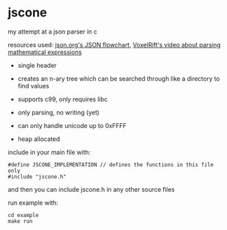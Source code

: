# jscone

my attempt at a json parser in c

resources used: [json.org's JSON flowchart](https://www.json.org/), [VoxelRift's video about parsing mathematical expressions](https://youtu.be/myZcNjKcVGw)

- single header

- creates an n-ary tree which can be searched through like a directory to find values

- supports c99, only requires libc

- only parsing, no writing (yet)

- can only handle unicode up to 0xFFFF

- heap allocated

include in your main file with:

```
#define JSCONE_IMPLEMENTATION // defines the functions in this file only
#include "jscone.h"
```

and then you can include jscone.h in any other source files

run example with:

```
cd example
make run
```
